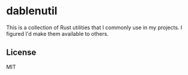 # dablenutil

This is a collection of Rust utilities that I commonly use in my projects. I figured I'd make them available to others.

## License

MIT
